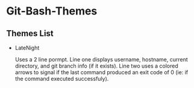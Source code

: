 # Git-Bash-Themes
## Themes List
- LateNight

   Uses a 2 line pormpt. Line one displays username, hostname, current directory, and git branch info (if it exists). Line two uses a colored arrows to signal if the last command produced an exit code of 0 (ie: if the command executed successfuly).

